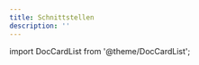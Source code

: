 ```yaml
---
title: Schnittstellen
description: ''
---
```


import DocCardList from '@theme/DocCardList';

<DocCardList />